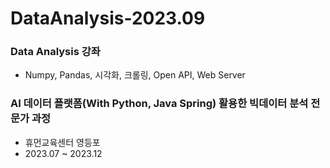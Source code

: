 # DataAnalysis-2023.09

### Data Analysis 강좌
- Numpy, Pandas, 시각화, 크롤링, Open API, Web Server

### AI 데이터 플랫폼(With Python, Java Spring) 활용한 빅데이터 분석 전문가 과정
- 휴먼교육센터 영등포
- 2023.07 ~ 2023.12
